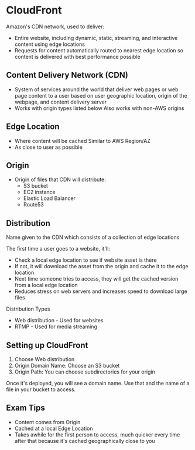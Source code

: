 # CloudFront

Amazon's CDN network, used to deliver:

* Entire website, including dynamic, static, streaming, and interactive content using edge locations
* Requests for content automatically routed to nearest edge location so content is delivered with best performance possible 

## Content Delivery Network \(CDN\)

* System of services around the world that deliver web pages or web page content to a user based on user geographic location, origin of the webpage, and content delivery server 
* Works with origin types listed below Also works with non-AWS origins 

## Edge Location  

* Where content will be cached Similar to AWS Region/AZ 
* As close to user as possible 

## Origin 

* Origin of files that CDN will distribute:
  * S3 bucket
  * EC2 instance
  * Elastic Load Balancer
  * Route53 

## Distribution

Name given to the CDN which consists of a collection of edge locations

The first time a user goes to a website, it'll:

* Check a local edge location to see if website asset is there
* If not, it will download the asset from the origin and cache it to the edge location
* Next time someone tries to access, they will get the cached version from a local edge location
* Reduces stress on web servers and increases speed to download large files

Distribution Types  

* Web distribution - Used for websites 
* RTMP - Used for media streaming 

## Setting up CloudFront 

1. Choose Web distribution 
2. Origin Domain Name: Choose an S3 bucket 
3. Origin Path: You can choose subdirectories for your origin 

Once it's deployed, you will see a domain name. Use that and the name of a file in your bucket to access. 

## Exam Tips 

* Content comes from Origin 
* Cached at a local Edge Location 
* Takes awhile for the first person to access, much quicker every time after that because it's cached geographically close to you

